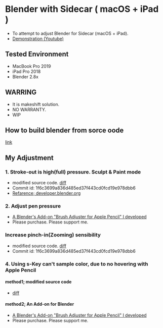 # Blender with Sidecar ( macOS + iPad )

- To attempt to adjust Blender for Sidecar (macOS + iPad).
- [Demonstration (Youtube)](https://youtu.be/9nO9vem3Smw)

## Tested Environment

- MacBook Pro 2019
- iPad Pro 2018
- Blender 2.8x

## WARRING

- It is makeshift solution.
- NO WARRANTY.
- WIP

## How to build blender from sorce oode

[link](https://wiki.blender.org/wiki/Building_Blender/Mac)

## My Adjustment

### 1. Stroke-out is high(full) pressure. Sculpt & Paint mode

- modified source code. [diff](diff/diff_stroke.txt)
- Commit id: 1f6c3699a836d485ed37f443cd0fcd19e978dbb6
- [Refarence; developer.blender.org](https://developer.blender.org/T62565)

### 2. Adjust pen pressure

- [A Blender's Add-on "Brush Adjuster for Apple Pencil" I developed](https://shikitari.github.io/blender_sidecar/baap/)
- Please purchase. Please support me.

### Increase pinch-in(Zooming) sensibility

- modified source code. [diff](diff/diff_stroke.txt)
- Commit id: 1f6c3699a836d485ed37f443cd0fcd19e978dbb6

### 4. Using s-Key can't sample color, due to no hovering with Apple Pencil

#### method1; modified source code

- [diff](diff/diff_stroke.txt)

#### method2; An Add-on for Blender

- [A Blender's Add-on "Brush Adjuster for Apple Pencil" I developed](https://shikitari.github.io/blender_sidecar/baap/)
- Please purchase. Please support me.
